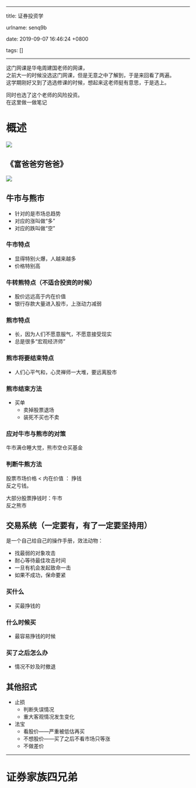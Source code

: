 
---

title: 证券投资学

urlname: senq9b

date: 2019-09-07 16:46:24 +0800

tags: []

---
这门网课是华电周建国老师的网课，<br />之前大一的时候没选这门网课，但是无意之中了解到，于是来回看了两遍。<br />这学期刚好又到了选选修课的时候，想起来这老师挺有意思，于是选上。

同时也选了这个老师的风险投资。<br />在这里做一做笔记
<a name="ynSwT"></a>
# 概述

![](https://cdn.nlark.com/yuque/0/2019/png/285814/1567942484576-f1b92272-b1b6-45e6-a045-01e9377c82ee.png)<a name="hsSia"></a>
## 《富爸爸穷爸爸》

![](https://cdn.nlark.com/yuque/0/2019/png/285814/1571221796487-2cb88884-3572-425a-ae7e-9250bdf26b42.png)<a name="ebBUg"></a>
## 牛市与熊市

- 针对的是市场总趋势
- 对应的涨叫做“多”
- 对应的跌叫做“空”
<a name="EZgvA"></a>
### 牛市特点

- 显得特别火爆，人越来越多
- 价格特别高
<a name="S9Jgb"></a>
### 牛转熊特点（不适合投资的时候）

- 股价远远高于内在价值
- 银行存款大量进入股市，上涨动力减弱
<a name="sVecs"></a>
### 熊市特点

- 长，因为人们不愿意服气，不愿意接受现实
- 总是很多“宏观经济师”
<a name="Ibv3B"></a>
### 熊市将要结束特点

- 人们心平气和，心灵禅师一大堆，要远离股市
<a name="Ll58t"></a>
### 熊市结束方法

- 买单
  - 卖掉股票退场
  - 装死不买也不卖
<a name="b31iq"></a>
### 应对牛市与熊市的对策
牛市满仓睡大觉，熊市空仓买基金
<a name="odgpK"></a>
### 判断牛熊方法
股票市场价格 < 内在价值 ： 挣钱<br />反之亏钱。

大部分股票挣钱时：牛市<br />反之熊市

<a name="hC21l"></a>
## 交易系统（一定要有，有了一定要坚持用）
是一个自己给自己的操作手册，效法动物：

- 找最弱的对象攻击
- 耐心等待最佳攻击时间
- 一旦有机会发起致命一击
- 如果不成功，保命要紧
<a name="gA3qG"></a>
### 买什么

- 买最挣钱的
<a name="PWRKH"></a>
### 什么时候买

- 最容易挣钱的时候
<a name="6VHRE"></a>
### 买了之后怎么办

- 情况不妙及时撤退

<a name="Ns1eB"></a>
## 其他招式

- 止损
  - 判断失误情况
  - 重大客观情况发生变化
- 法宝
  - 看股价——严重被低估再买
  - 不想股价——买了之后不看市场只等涨
  - 不做差价

---

<a name="rWYRS"></a>
# 证券家族四兄弟


